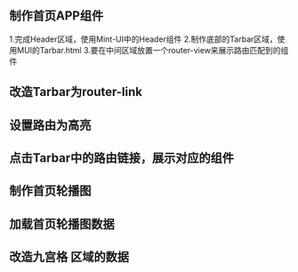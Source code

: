 ## 制作首页APP组件
1.完成Header区域，使用Mint-UI中的Header组件
2.制作底部的Tarbar区域，使用MUI的Tarbar.html
3.要在中间区域放置一个router-view来展示路由匹配到的组件

## 改造Tarbar为router-link

## 设置路由为高亮

## 点击Tarbar中的路由链接，展示对应的组件

## 制作首页轮播图

## 加载首页轮播图数据

## 改造九宫格 区域的数据